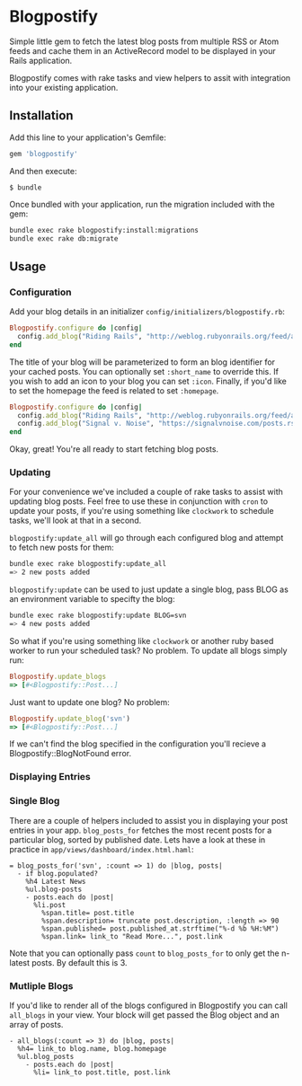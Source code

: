 # Blogpostify

Simple little gem to fetch the latest blog posts from multiple RSS or Atom feeds and cache them in an ActiveRecord model to be displayed in your Rails application.

Blogpostify comes with rake tasks and view helpers to assit with integration into your existing application.

## Installation

Add this line to your application's Gemfile:

```ruby
gem 'blogpostify'
```

And then execute:

    $ bundle

Once bundled with your application, run the migration included with the gem:

```sh
bundle exec rake blogpostify:install:migrations
bundle exec rake db:migrate
```

## Usage

### Configuration
Add your blog details in an initializer `config/initializers/blogpostify.rb`:

```ruby
Blogpostify.configure do |config|
  config.add_blog("Riding Rails", "http://weblog.rubyonrails.org/feed/atom.xml")
end
```

The title of your blog will be parameterized to form an blog identifier for your cached posts. You can optionally set `:short_name` to override this. If you wish to add an icon to your blog you can set `:icon`. Finally, if you'd like to set the homepage the feed is related to set `:homepage`.

```ruby
Blogpostify.configure do |config|
  config.add_blog("Riding Rails", "http://weblog.rubyonrails.org/feed/atom.xml", homepage: "http://weblog.rubyonrails.org/")
  config.add_blog("Signal v. Noise", "https://signalvnoise.com/posts.rss", :short_name: "svn", icon: "https://basecamp.com/assets/general/basecamp.png")
end
```

Okay, great! You're all ready to start fetching blog posts.

### Updating

For your convenience we've included a couple of rake tasks to assist with updating blog posts. Feel free to use these in conjunction with `cron` to update your posts, if you're using something like `clockwork` to schedule tasks, we'll look at that in a second.

`blogpostify:update_all` will go through each configured blog and attempt to fetch new posts for them:

```sh
bundle exec rake blogpostify:update_all
=> 2 new posts added
```

`blogpostify:update` can be used to just update a single blog, pass BLOG as an environment variable to specifty the blog:

```sh
bundle exec rake blogpostify:update BLOG=svn
=> 4 new posts added
```

So what if you're using something like `clockwork` or another ruby based worker to run your scheduled task? No problem. To update all blogs simply run:

```ruby
Blogpostify.update_blogs
=> [#<Blogpostify::Post...]
```

Just want to update one blog? No problem:

```ruby
Blogpostify.update_blog('svn')
=> [#<Blogpostify::Post...]
```

If we can't find the blog specified in the configuration you'll recieve a Blogpostify::BlogNotFound error.

### Displaying Entries

### Single Blog

There are a couple of helpers included to assist you in displaying your post entries in your app. `blog_posts_for` fetches the most recent posts for a particular blog, sorted by published date. Lets have a look at these in practice in `app/views/dashboard/index.html.haml`:

```haml
= blog_posts_for('svn', :count => 1) do |blog, posts|
  - if blog.populated?
    %h4 Latest News
    %ul.blog-posts
    - posts.each do |post|
      %li.post
        %span.title= post.title
        %span.description= truncate post.description, :length => 90
        %span.published= post.published_at.strftime("%-d %b %H:%M")
        %span.link= link_to "Read More...", post.link
```

Note that you can optionally pass `count` to `blog_posts_for` to only get the n-latest posts. By default this is 3.

### Mutliple Blogs

If you'd like to render all of the blogs configured in Blogpostify you can call `all_blogs` in your view. Your block will get passed the Blog object and an array of posts.

```haml
- all_blogs(:count => 3) do |blog, posts|
  %h4= link_to blog.name, blog.homepage
  %ul.blog_posts
    - posts.each do |post|
      %li= link_to post.title, post.link
```
